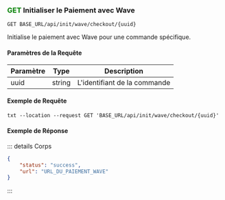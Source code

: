 

### <span style="color:green">GET</span> Initialiser le Paiement avec Wave

```plaintext
GET BASE_URL/api/init/wave/checkout/{uuid}
```

Initialise le paiement avec Wave pour une commande spécifique.

#### Paramètres de la Requête

| Paramètre | Type   | Description              |
| --------- | ------ | ------------------------ |
| uuid      | string | L'identifiant de la commande |

#### Exemple de Requête

```txt
txt --location --request GET 'BASE_URL/api/init/wave/checkout/{uuid}'
```

#### Exemple de Réponse

::: details Corps

```json
{
    "status": "success",
    "url": "URL_DU_PAIEMENT_WAVE"
}
```

:::
